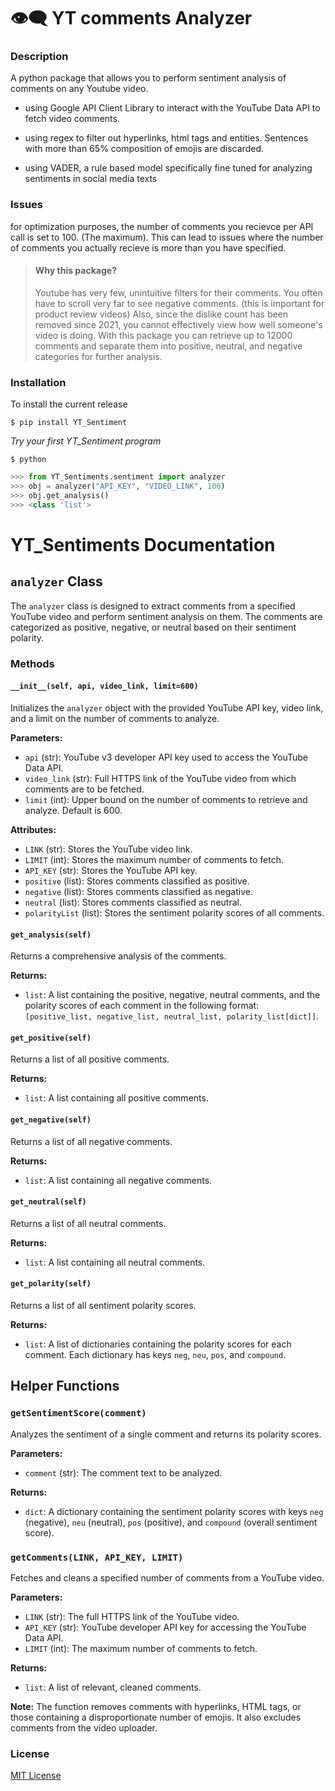 # 👁️‍🗨️ YT comments Analyzer 

### Description
A python package that allows you to perform sentiment analysis of comments on any Youtube video. 

- using Google API Client Library to interact with the YouTube Data API to fetch video comments.

- using regex to filter out hyperlinks, html tags and entities. Sentences with more than 65% composition of emojis are discarded.

- using VADER, a rule based model specifically fine tuned for analyzing sentiments in social media texts

### Issues
for optimization purposes, the number of comments you recievce per API call is set to 100. (The maximum). This can lead to issues where the number of comments you actually recieve is more than you have specified. 

>#### Why this package?
> Youtube has very few, unintuitive filters for their comments. You often have to scroll very far to see negative comments. (this is important for product review videos) Also, since the dislike count has been removed since 2021, you cannot effectively view how well someone's video is doing. With this package you can retrieve up to 12000 comments and separate them into positive, neutral, and negative categories for further analysis.
### Installation

To install the current release

```
$ pip install YT_Sentiment
```
*Try your first YT_Sentiment program*

```
$ python
```
```python
>>> from YT_Sentiments.sentiment import analyzer
>>> obj = analyzer("API_KEY", "VIDEO_LINK", 100)
>>> obj.get_analysis()
>>> <class 'list'>
```

# YT_Sentiments Documentation

## `analyzer` Class

The `analyzer` class is designed to extract comments from a specified YouTube video and perform sentiment analysis on them. The comments are categorized as positive, negative, or neutral based on their sentiment polarity.

### Methods

#### `__init__(self, api, video_link, limit=600)`

Initializes the `analyzer` object with the provided YouTube API key, video link, and a limit on the number of comments to analyze.

**Parameters:**
- `api` (str): YouTube v3 developer API key used to access the YouTube Data API.
- `video_link` (str): Full HTTPS link of the YouTube video from which comments are to be fetched.
- `limit` (int): Upper bound on the number of comments to retrieve and analyze. Default is 600.

**Attributes:**
- `LINK` (str): Stores the YouTube video link.
- `LIMIT` (int): Stores the maximum number of comments to fetch.
- `API_KEY` (str): Stores the YouTube API key.
- `positive` (list): Stores comments classified as positive.
- `negative` (list): Stores comments classified as negative.
- `neutral` (list): Stores comments classified as neutral.
- `polarityList` (list): Stores the sentiment polarity scores of all comments.

#### `get_analysis(self)`

Returns a comprehensive analysis of the comments.

**Returns:**
- `list`: A list containing the positive, negative, neutral comments, and the polarity scores of each comment in the following format: `[positive_list, negative_list, neutral_list, polarity_list[dict]]`.

#### `get_positive(self)`

Returns a list of all positive comments.

**Returns:**
- `list`: A list containing all positive comments.

#### `get_negative(self)`

Returns a list of all negative comments.

**Returns:**
- `list`: A list containing all negative comments.

#### `get_neutral(self)`

Returns a list of all neutral comments.

**Returns:**
- `list`: A list containing all neutral comments.

#### `get_polarity(self)`

Returns a list of all sentiment polarity scores.

**Returns:**
- `list`: A list of dictionaries containing the polarity scores for each comment. Each dictionary has keys `neg`, `neu`, `pos`, and `compound`.

## Helper Functions

### `getSentimentScore(comment)`

Analyzes the sentiment of a single comment and returns its polarity scores.

**Parameters:**
- `comment` (str): The comment text to be analyzed.

**Returns:**
- `dict`: A dictionary containing the sentiment polarity scores with keys `neg` (negative), `neu` (neutral), `pos` (positive), and `compound` (overall sentiment score).

### `getComments(LINK, API_KEY, LIMIT)`

Fetches and cleans a specified number of comments from a YouTube video.

**Parameters:**
- `LINK` (str): The full HTTPS link of the YouTube video.
- `API_KEY` (str): YouTube developer API key for accessing the YouTube Data API.
- `LIMIT` (int): The maximum number of comments to fetch.

**Returns:**
- `list`: A list of relevant, cleaned comments.

**Note:**
The function removes comments with hyperlinks, HTML tags, or those containing a disproportionate number of emojis. It also excludes comments from the video uploader.

### License
[MIT License](LICENSE)

